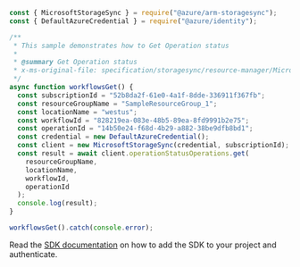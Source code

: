 ```javascript
const { MicrosoftStorageSync } = require("@azure/arm-storagesync");
const { DefaultAzureCredential } = require("@azure/identity");

/**
 * This sample demonstrates how to Get Operation status
 *
 * @summary Get Operation status
 * x-ms-original-file: specification/storagesync/resource-manager/Microsoft.StorageSync/stable/2020-09-01/examples/OperationStatus_Get.json
 */
async function workflowsGet() {
  const subscriptionId = "52b8da2f-61e0-4a1f-8dde-336911f367fb";
  const resourceGroupName = "SampleResourceGroup_1";
  const locationName = "westus";
  const workflowId = "828219ea-083e-48b5-89ea-8fd9991b2e75";
  const operationId = "14b50e24-f68d-4b29-a882-38be9dfb8bd1";
  const credential = new DefaultAzureCredential();
  const client = new MicrosoftStorageSync(credential, subscriptionId);
  const result = await client.operationStatusOperations.get(
    resourceGroupName,
    locationName,
    workflowId,
    operationId
  );
  console.log(result);
}

workflowsGet().catch(console.error);
```

Read the [SDK documentation](https://github.com/Azure/azure-sdk-for-js/blob/%40azure%2Farm-storagesync_9.0.1/sdk/storagesync/arm-storagesync/README.md) on how to add the SDK to your project and authenticate.
